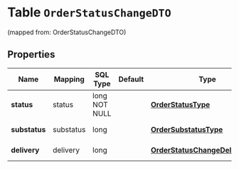 
# Table `OrderStatusChangeDTO`
(mapped from: OrderStatusChangeDTO)

## Properties
Name | Mapping | SQL Type | Default | Type | Description | Notes
---- | ------- | -------- | ------- | ---- | ----------- | -----
**status** | status | long NOT NULL |  | [**OrderStatusType**](OrderStatusType.md) |  |  [foreignkey]
**substatus** | substatus | long |  | [**OrderSubstatusType**](OrderSubstatusType.md) |  |  [optional] [foreignkey]
**delivery** | delivery | long |  | [**OrderStatusChangeDeliveryDTO**](OrderStatusChangeDeliveryDTO.md) |  |  [optional] [foreignkey]





